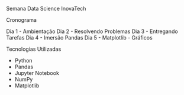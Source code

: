 Semana Data Science InovaTech

Cronograma

Dia 1 - Ambientação
Dia 2 - Resolvendo Problemas
Dia 3 - Entregando Tarefas
Dia 4 - Imersão Pandas
Dia 5 - Matplotlib - Gráficos

Tecnologias Utilizadas

- Python
- Pandas
- Jupyter Notebook
- NumPy
- Matplotlib